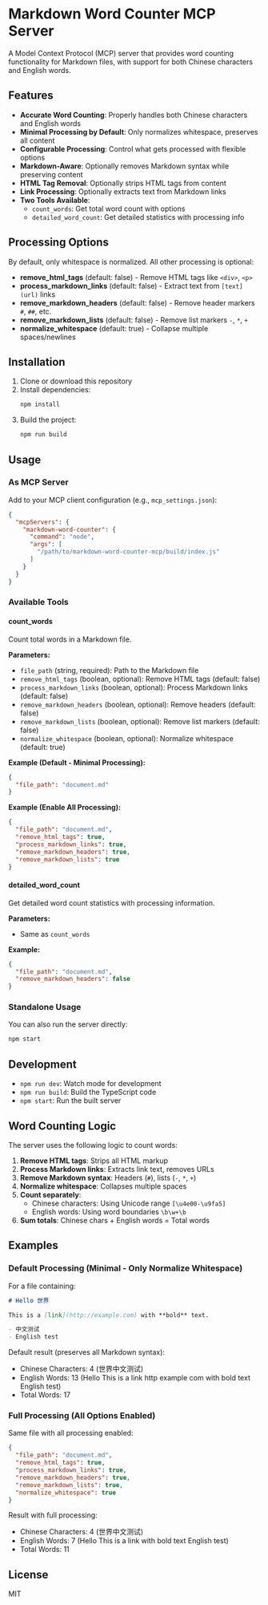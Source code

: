 # Markdown Word Counter MCP Server

A Model Context Protocol (MCP) server that provides word counting functionality for Markdown files, with support for both Chinese characters and English words.

## Features

- **Accurate Word Counting**: Properly handles both Chinese characters and English words
- **Minimal Processing by Default**: Only normalizes whitespace, preserves all content
- **Configurable Processing**: Control what gets processed with flexible options
- **Markdown-Aware**: Optionally removes Markdown syntax while preserving content
- **HTML Tag Removal**: Optionally strips HTML tags from content
- **Link Processing**: Optionally extracts text from Markdown links
- **Two Tools Available**:
  - `count_words`: Get total word count with options
  - `detailed_word_count`: Get detailed statistics with processing info

## Processing Options

By default, only whitespace is normalized. All other processing is optional:

- **remove_html_tags** (default: false) - Remove HTML tags like `<div>`, `<p>`
- **process_markdown_links** (default: false) - Extract text from `[text](url)` links
- **remove_markdown_headers** (default: false) - Remove header markers `#`, `##`, etc.
- **remove_markdown_lists** (default: false) - Remove list markers `-`, `*`, `+`
- **normalize_whitespace** (default: true) - Collapse multiple spaces/newlines

## Installation

1. Clone or download this repository
2. Install dependencies:
   ```bash
   npm install
   ```
3. Build the project:
   ```bash
   npm run build
   ```

## Usage

### As MCP Server

Add to your MCP client configuration (e.g., `mcp_settings.json`):

```json
{
  "mcpServers": {
    "markdown-word-counter": {
      "command": "node",
      "args": [
        "/path/to/markdown-word-counter-mcp/build/index.js"
      ]
    }
  }
}
```

### Available Tools

#### count_words
Count total words in a Markdown file.

**Parameters:**
- `file_path` (string, required): Path to the Markdown file
- `remove_html_tags` (boolean, optional): Remove HTML tags (default: false)
- `process_markdown_links` (boolean, optional): Process Markdown links (default: false)
- `remove_markdown_headers` (boolean, optional): Remove headers (default: false)
- `remove_markdown_lists` (boolean, optional): Remove list markers (default: false)
- `normalize_whitespace` (boolean, optional): Normalize whitespace (default: true)

**Example (Default - Minimal Processing):**
```json
{
  "file_path": "document.md"
}
```

**Example (Enable All Processing):**
```json
{
  "file_path": "document.md",
  "remove_html_tags": true,
  "process_markdown_links": true,
  "remove_markdown_headers": true,
  "remove_markdown_lists": true
}
```

#### detailed_word_count
Get detailed word count statistics with processing information.

**Parameters:**
- Same as `count_words`

**Example:**
```json
{
  "file_path": "document.md",
  "remove_markdown_headers": false
}
```

### Standalone Usage

You can also run the server directly:

```bash
npm start
```

## Development

- `npm run dev`: Watch mode for development
- `npm run build`: Build the TypeScript code
- `npm start`: Run the built server

## Word Counting Logic

The server uses the following logic to count words:

1. **Remove HTML tags**: Strips all HTML markup
2. **Process Markdown links**: Extracts link text, removes URLs
3. **Remove Markdown syntax**: Headers (`#`), lists (`-`, `*`, `+`)
4. **Normalize whitespace**: Collapses multiple spaces
5. **Count separately**:
   - Chinese characters: Using Unicode range `[\u4e00-\u9fa5]`
   - English words: Using word boundaries `\b\w+\b`
6. **Sum totals**: Chinese chars + English words = Total words

## Examples

### Default Processing (Minimal - Only Normalize Whitespace)
For a file containing:
```markdown
# Hello 世界

This is a [link](http://example.com) with **bold** text.

- 中文测试
- English test
```

Default result (preserves all Markdown syntax):
- Chinese Characters: 4 (世界中文测试)
- English Words: 13 (Hello This is a link http example com with bold text English test)
- Total Words: 17

### Full Processing (All Options Enabled)
Same file with all processing enabled:
```json
{
  "file_path": "document.md",
  "remove_html_tags": true,
  "process_markdown_links": true,
  "remove_markdown_headers": true,
  "remove_markdown_lists": true,
  "normalize_whitespace": true
}
```

Result with full processing:
- Chinese Characters: 4 (世界中文测试)
- English Words: 7 (Hello This is a link with bold text English test)
- Total Words: 11

## License

MIT

